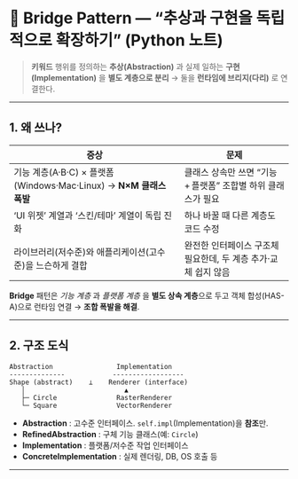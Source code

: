 # 🌉 Bridge Pattern — “추상과 구현을 독립적으로 확장하기” (Python 노트)

> **키워드**
> 행위를 정의하는 **추상(Abstraction)** 과
> 실제 일하는 **구현(Implementation)** 을 **별도 계층으로 분리** →
> 둘을 **런타임에 브리지(다리)** 로 연결한다.

---

## 1. 왜 쓰나?

| 증상                                                     | 문제                                   |
| ------------------------------------------------------ | ------------------------------------ |
| 기능 계층(A·B·C) × 플랫폼(Windows·Mac·Linux) → **N×M 클래스 폭발** | 클래스 상속만 쓰면 “기능 + 플랫폼” 조합별 하위 클래스가 필요 |
| ‘UI 위젯’ 계열과 ‘스킨/테마’ 계열이 독립 진화                          | 하나 바꿀 때 다른 계층도 코드 수정                 |
| 라이브러리(저수준)와 애플리케이션(고수준)을 느슨하게 결합                       | 완전한 인터페이스 구조체 필요한데, 두 계층 추가·교체 쉽지 않음 |

**Bridge** 패턴은 *기능 계층* 과 *플랫폼 계층* 을 **별도 상속 계층**으로 두고
객체 합성(HAS-A)으로 런타임 연결 → **조합 폭발을 해결**.

---

## 2. 구조 도식

```
Abstraction                Implementation
--------------            ------------------
Shape (abstract)    ⟂    Renderer (interface)
   │                         ▲
   ├─ Circle               RasterRenderer
   └─ Square               VectorRenderer
```

* **Abstraction** : 고수준 인터페이스. `self.impl`(Implementation)을 **참조**만.
* **RefinedAbstraction** : 구체 기능 클래스(예: `Circle`)
* **Implementation** : 플랫폼/저수준 작업 인터페이스
* **ConcreteImplementation** : 실제 렌더링, DB, OS 호출 등

---
